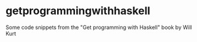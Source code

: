 # getprogrammingwithhaskell
Some code snippets from the "Get programming with Haskell" book by Will Kurt

